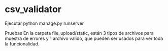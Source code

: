 # csv_validator

Ejecutar
python manage.py runserver

Pruebas
En la carpeta file_upload/static, están 3 tipos de archivos para muestra de errores y 1 archivo valido, que pueden ser usados para ver toda la funcionalidad.
